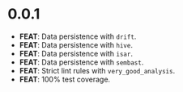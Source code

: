 # 0.0.1

- **FEAT**: Data persistence with `drift`.
- **FEAT**: Data persistence with `hive`.
- **FEAT**: Data persistence with `isar`.
- **FEAT**: Data persistence with `sembast`.
- **FEAT**: Strict lint rules with `very_good_analysis`.
- **FEAT**: 100% test coverage.
